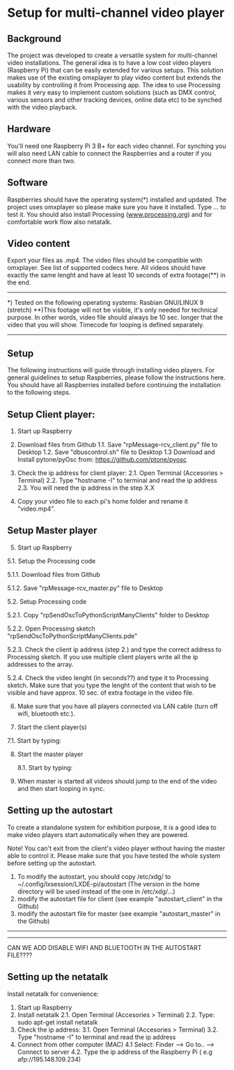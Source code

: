 # Setup for multi-channel video player

## Background

The project was developed to create a versatile system for multi-channel video installations. The general idea is to have a low cost video players (Raspberry Pi) that can be easily extended for various setups. This solution makes use of the existing omxplayer to play video content but extends the usability by controlling it from Processing app. The idea to use Processing makes it very easy to implement custom solutions (such as DMX control, various sensors and other tracking devices, online data etc) to be synched with the video playback.

## Hardware

You'll need one Raspberry Pi 3 B+ for each video channel. For synching you will also need LAN cable to connect the Raspberries and a router if you connect more than two.

## Software

Raspberries should have the operating system(*) installed and updated. The project uses omxplayer so please make sure you have it installed. Type ... to test it. You should also install Processing (www.processing.org) and for comfortable work flow also netatalk.

## Video content

Export your files as .mp4. The video files should be compatible with omxplayer. See list of supported codecs here. All videos should have exactly the same lenght and have at least 10 seconds of extra footage(**) in the end.


------------------------------------------------------------

*) Tested on the following operating systems: Rasbian GNU/LINUX 9 (stretch)
**)This footage will not be visible, it's only needed for technical purpose. In other words, video file should always be 10 sec. longer that the video that you will show. Timecode for looping is defined separately.

------------------------------------------------------------


## Setup

The following instructions will guide through installing video players.
For general guidelines to setup Raspberries, please follow the instructions here. You should have all Raspberries installed before continuing the installation to the following steps.


## Setup Client player:

1. Start up Raspberry

1. Download files from Github
1.1. Save "rpMessage-rcv_client.py" file to Desktop
1.2. Save "dbuscontrol.sh" file to Desktop
1.3 Download and Install pytone/pyOsc from: https://github.com/ptone/pyosc

2. Check the ip address for client player:
2.1. Open Terminal (Accesories > Terminal)
2.2. Type "hostname -I" to terminal and read the ip address
2.3. You will need the ip address in the step X.X

3. Copy your video file to each pi's home folder and rename it "video.mp4".



## Setup Master player

5. Start up Raspberry

5.1. Setup the Processing code

5.1.1. Download files from Github

5.1.2. Save "rpMessage-rcv_master.py" file to Desktop

5.2. Setup Processing code

5.2.1. Copy "rpSendOscToPythonScriptManyClients" folder to Desktop

5.2.2. Open Processing sketch "rpSendOscToPythonScriptManyClients.pde"

5.2.3. Check the client ip address (step 2.) and type the correct address to Processing sketch. If you use multiple client players write all the ip addresses to the array.

5.2.4. Check the video lenght (in seconds??) and type it to Processing sketch. Make sure that you type the lenght of the content that wish to be visible and have approx. 10 sec. of extra footage in the video file.

6. Make sure that you have all players connected via LAN cable (turn off wifi, bluetooth etc.).

7. Start the client player(s)

7.1. Start by typing:

8. Start the master player

    8.1. Start by typing:

9. When master is started all videos should jump to the end of the video and then start looping in sync.



## Setting up the autostart

To create a standalone system for exhibition purpose, it is a good idea to make video players start automatically when they are powered.

Note! You can't exit from the client's video player without having the master able to control it. Please make sure that you have tested the whole system before setting up the autostart.

1. To modify the autostart, you should copy /etc/xdg/ to ~/.config/lxsession/LXDE-pi/autostart
(The version in the home directory will be used instead of the one in /etc/xdg/...)
2. modify the autostart file for client (see example "autostart_client" in the Github)
3. modify the autostart file for master (see example "autostart_master" in the Github)

*********************************************************************************************
*********************************************************************************************
CAN WE ADD DISABLE WIFI AND BLUETOOTH IN THE AUTOSTART FILE????




## Setting up the netatalk

Install netatalk for convenience:

1. Start up Raspberry
2. Install netatalk
2.1. Open Terminal (Accesories > Terminal)
2.2. Type: sudo apt-get install netatalk
3. Check the ip address:
3.1. Open Terminal (Accesories > Terminal)
3.2. Type "hostname -I" to terminal and read the ip address
4. Connect from other computer (MAC)
4.1 Select: Finder —> Go to.. —> Connect to server
4.2. Type the ip address of the Raspberry Pi ( e.g afp://195.148.109.234)
